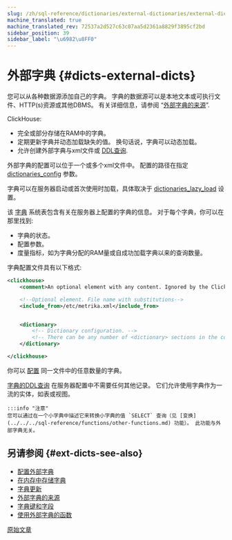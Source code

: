 ```yaml
---
slug: /zh/sql-reference/dictionaries/external-dictionaries/external-dicts
machine_translated: true
machine_translated_rev: 72537a2d527c63c07aa5d2361a8829f3895cf2bd
sidebar_position: 39
sidebar_label: "\u6982\u8FF0"
---
```


# 外部字典 {#dicts-external-dicts}

您可以从各种数据源添加自己的字典。 字典的数据源可以是本地文本或可执行文件、HTTP(s)资源或其他DBMS。 有关详细信息，请参阅 “[外部字典的来源](external-dicts-dict-sources.md)”.

ClickHouse:

-   完全或部分存储在RAM中的字典。
-   定期更新字典并动态加载缺失的值。 换句话说，字典可以动态加载。
-   允许创建外部字典与xml文件或 [DDL查询](../../statements/create.md#create-dictionary-query).

外部字典的配置可以位于一个或多个xml文件中。 配置的路径在指定 [dictionaries_config](../../../operations/server-configuration-parameters/settings.md#server_configuration_parameters-dictionaries_config) 参数。

字典可以在服务器启动或首次使用时加载，具体取决于 [dictionaries_lazy_load](../../../operations/server-configuration-parameters/settings.md#server_configuration_parameters-dictionaries_lazy_load) 设置。

该 [字典](../../../operations/system-tables/dictionaries.md#system_tables-dictionaries) 系统表包含有关在服务器上配置的字典的信息。 对于每个字典，你可以在那里找到:

-   字典的状态。
-   配置参数。
-   度量指标，如为字典分配的RAM量或自成功加载字典以来的查询数量。

字典配置文件具有以下格式:

``` xml
<clickhouse>
    <comment>An optional element with any content. Ignored by the ClickHouse server.</comment>

    <!--Optional element. File name with substitutions-->
    <include_from>/etc/metrika.xml</include_from>


    <dictionary>
        <!-- Dictionary configuration. -->
        <!-- There can be any number of <dictionary> sections in the configuration file. -->
    </dictionary>

</clickhouse>
```

你可以 [配置](external-dicts-dict.md) 同一文件中的任意数量的字典。

[字典的DDL查询](../../statements/create.md#create-dictionary-query) 在服务器配置中不需要任何其他记录。 它们允许使用字典作为一流的实体，如表或视图。

    :::info "注意"
    您可以通过在一个小字典中描述它来转换小字典的值 `SELECT` 查询（见 [变换](../../../sql-reference/functions/other-functions.md) 功能）。 此功能与外部字典无关。

## 另请参阅 {#ext-dicts-see-also}

-   [配置外部字典](external-dicts-dict.md)
-   [在内存中存储字典](external-dicts-dict-layout.md)
-   [字典更新](external-dicts-dict-lifetime.md)
-   [外部字典的来源](external-dicts-dict-sources.md)
-   [字典键和字段](external-dicts-dict-structure.md)
-   [使用外部字典的函数](../../../sql-reference/functions/ext-dict-functions.md)

[原始文章](https://clickhouse.com/docs/en/query_language/dicts/external_dicts/) <!--hide-->
